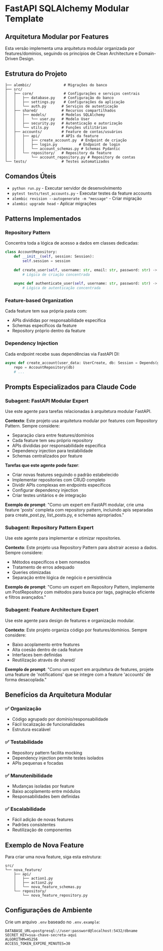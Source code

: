 # FastAPI SQLAlchemy Modular Template

## Arquitetura Modular por Features

Esta versão implementa uma arquitetura modular organizada por features/domínios, seguindo os princípios de Clean Architecture e Domain-Driven Design.

## Estrutura do Projeto
```
├── alembic/               # Migrações do banco
├── src/
│   ├── core/              # Configurações e serviços centrais
│   │   ├── database.py    # Configuração do banco
│   │   ├── settings.py    # Configurações da aplicação
│   │   └── auth.py       # Serviços de autenticação
│   ├── shared/           # Recursos compartilhados
│   │   ├── models/       # Modelos SQLAlchemy
│   │   │   └── user.py   # Modelo User
│   │   ├── security.py   # Autenticação e autorização
│   │   └── utils.py      # Funções utilitárias
│   ├── accounts/         # Feature de contas/usuários
│   │   ├── api/          # APIs da feature
│   │   │   ├── create_account.py  # Endpoint de criação
│   │   │   ├── login.py          # Endpoint de login
│   │   │   └── account_schemas.py # Schemas Pydantic
│   │   └── repository/   # Repository da feature
│   │       └── account_repository.py # Repository de contas
└── tests/                # Testes automatizados
```

## Comandos Úteis
- `python run.py` - Executar servidor de desenvolvimento
- `pytest tests/test_accounts.py` - Executar testes da feature accounts
- `alembic revision --autogenerate -m "message"` - Criar migração
- `alembic upgrade head` - Aplicar migrações

## Patterns Implementados

### Repository Pattern
Concentra toda a lógica de acesso a dados em classes dedicadas:
```python
class AccountRepository:
    def __init__(self, session: Session):
        self.session = session
    
    def create_user(self, username: str, email: str, password: str) -> User:
        # Lógica de criação concentrada
    
    async def authenticate_user(self, username: str, password: str) -> Optional[User]:
        # Lógica de autenticação concentrada
```

### Feature-based Organization
Cada feature tem sua própria pasta com:
- APIs divididas por responsabilidade específica
- Schemas específicos da feature
- Repository próprio dentro da feature

### Dependency Injection
Cada endpoint recebe suas dependências via FastAPI DI:
```python
async def create_account(user_data: UserCreate, db: Session = Depends(get_db)):
    repo = AccountRepository(db)
    # ...
```

## Prompts Especializados para Claude Code

### Subagent: FastAPI Modular Expert
Use este agente para tarefas relacionadas à arquitetura modular FastAPI.

**Contexto**: Este projeto usa arquitetura modular por features com Repository Pattern. Sempre considere:
- Separação clara entre features/domínios
- Cada feature tem seu próprio repository
- APIs divididas por responsabilidade específica
- Dependency injection para testabilidade
- Schemas centralizados por feature

**Tarefas que este agente pode fazer**:
- Criar novas features seguindo o padrão estabelecido
- Implementar repositories com CRUD completo
- Dividir APIs complexas em endpoints específicos
- Configurar dependency injection
- Criar testes unitários e de integração

**Exemplo de prompt**:
"Como um expert em FastAPI modular, crie uma feature 'posts' completa com repository pattern, incluindo apis separadas para create_post.py, list_posts.py, e schemas apropriados."

### Subagent: Repository Pattern Expert
Use este agente para implementar e otimizar repositories.

**Contexto**: Este projeto usa Repository Pattern para abstrair acesso a dados. Sempre considere:
- Métodos específicos e bem nomeados
- Tratamento de erros adequado
- Queries otimizadas
- Separação entre lógica de negócio e persistência

**Exemplo de prompt**:
"Como um expert em Repository Pattern, implemente um PostRepository com métodos para busca por tags, paginação eficiente e filtros avançados."

### Subagent: Feature Architecture Expert
Use este agente para design de features e organização modular.

**Contexto**: Este projeto organiza código por features/domínios. Sempre considere:
- Baixo acoplamento entre features
- Alta coesão dentro de cada feature
- Interfaces bem definidas
- Reutilização através de shared/

**Exemplo de prompt**:
"Como um expert em arquitetura de features, projete uma feature de 'notifications' que se integre com a feature 'accounts' de forma desacoplada."

## Benefícios da Arquitetura Modular

### ✅ Organização
- Código agrupado por domínio/responsabilidade
- Fácil localização de funcionalidades
- Estrutura escalável

### ✅ Testabilidade
- Repository pattern facilita mocking
- Dependency injection permite testes isolados
- APIs pequenas e focadas

### ✅ Manutenibilidade
- Mudanças isoladas por feature
- Baixo acoplamento entre módulos
- Responsabilidades bem definidas

### ✅ Escalabilidade
- Fácil adição de novas features
- Padrões consistentes
- Reutilização de componentes

## Exemplo de Nova Feature

Para criar uma nova feature, siga esta estrutura:
```
src/
└── nova_feature/
    ├── api/
    │   ├── action1.py
    │   ├── action2.py
    │   └── nova_feature_schemas.py
    └── repository/
        └── nova_feature_repository.py
```

## Configurações de Ambiente

Crie um arquivo `.env` baseado no `.env.example`:
```
DATABASE_URL=postgresql://user:password@localhost:5432/dbname
SECRET_KEY=sua-chave-secreta-aqui
ALGORITHM=HS256
ACCESS_TOKEN_EXPIRE_MINUTES=30
```